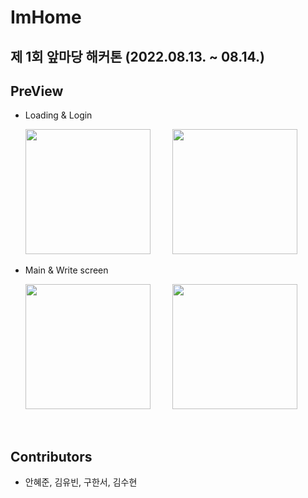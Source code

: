 # ImHome

## 제 1회 앞마당 해커톤 (2022.08.13. ~ 08.14.)

## PreView
* Loading & Login
    
    <img src = "https://user-images.githubusercontent.com/84557643/204198157-852d145c-73b6-4f20-bfce-c4a8b5f1c9d9.png" width=200px> &nbsp; &nbsp; &nbsp; &nbsp; <img src = "https://user-images.githubusercontent.com/84557643/204198304-2d38e873-1e00-4a06-a5e2-6e09eac25dfd.png" width=200px>

* Main & Write screen
    
    <img src = "https://user-images.githubusercontent.com/84557643/204198309-69b3ab64-2ad9-4def-8c54-60974d7b795a.png" width=200px> &nbsp; &nbsp; &nbsp; &nbsp; <img src = "https://user-images.githubusercontent.com/84557643/204198317-48052d70-51fa-485d-9be7-6a64eebb7aff.png" width=200px>

&nbsp;

## Contributors
 * 안혜준, 김유빈, 구한서, 김수현